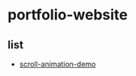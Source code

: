 # portfolio-website
## list
- [scroll-animation-demo](https://daemyung6.github.io/portfolio-website/scroll-animation/)
